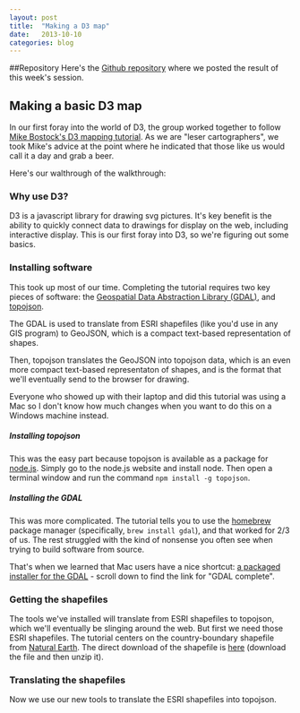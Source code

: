 ```yaml
---
layout: post
title:  "Making a D3 map"
date:   2013-10-10 
categories: blog
---
```


##Repository
Here's the [Github repository](http://github.com/wisc-viz/D3/tree/master/basic-map) where we posted the result of this week's session.

## Making a basic D3 map
In our first foray into the world of D3, the group worked together to follow [Mike Bostock's D3 mapping tutorial](http://bost.ocks.org/mike/map/). As we are "leser cartographers", we took Mike's advice at the point where he indicated that those like us would call it a day and grab a beer.

Here's our walthrough of the walkthrough:

### Why use D3?
D3 is a javascript library for drawing svg pictures. It's key benefit is the ability to quickly connect data to drawings for display on the web, including interactive display. This is our first foray into D3, so we're figuring out some basics.


### Installing software
This took up most of our time. Completing the tutorial requires two key pieces of software: the [Geospatial Data Abstraction Library (GDAL)](http://www.gdal.org), and [topojson](http://github.com/mbostock/topojson).

The GDAL is used to translate from ESRI shapefiles (like you'd use in any GIS program) to GeoJSON, which is a compact text-based representation of shapes.

Then, topojson translates the GeoJSON into topojson data, which is an even more compact text-based representaton of shapes, and is the format that we'll eventually send to the browser for drawing.

Everyone who showed up with their laptop and did this tutorial was using a Mac so I don't know how much changes when you want to do this on a Windows machine instead.

##### Installing topojson
This was the easy part because topojson is available as a package for [node.js](http://nodejs.org). Simply go to the node.js website and install node. Then open a terminal window and run the command `npm install -g topojson`.

##### Installing the GDAL
This was more complicated. The tutorial tells you to use the [homebrew](http://brew.sh) package manager (specifically, `brew install gdal`), and that worked for 2/3 of us. The rest struggled with the kind of nonsense you often see when trying to build software from source.

That's when we learned that Mac users have a nice shortcut: [a packaged installer for the GDAL](http://kyngchaos.com/software/frameworks) - scroll down to find the link for "GDAL complete".


### Getting the shapefiles
The tools we've installed will translate from ESRI shapefiles to topojson, which we'll eventually be slinging around the web. But first we need those ESRI shapefiles. The tutorial centers on the country-boundary shapefile from [Natural Earth](http://naturalearthdata.com). The direct download of the shapefile is [here](http://www.naturalearthdata.com/http//www.naturalearthdata.com/download/10m/cultural/ne_10m_admin_0_map_subunits.zip) (download the file and then unzip it).

### Translating the shapefiles
Now we use our new tools to translate the ESRI shapefiles into topojson.


